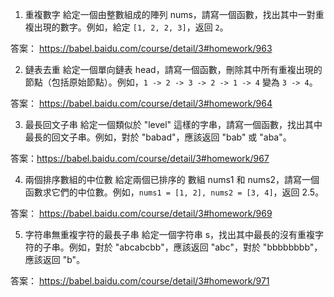

1. 重複數字
給定一個由整數組成的陣列 nums，請寫一個函數，找出其中一對重複出現的數字。例如，給定 `[1, 2, 2, 3]`，返回 `2`。

答案： https://babel.baidu.com/course/detail/3#homework/963


2. 鏈表去重
給定一個單向鏈表 head，請寫一個函數，刪除其中所有重複出現的節點（包括原始節點）。例如，`1 -> 2 -> 3 -> 2 -> 1 -> 4` 變為 `3 -> 4`。

答案： https://babel.baidu.com/course/detail/3#homework/964

3. 最長回文子串
給定一個類似於 "level" 這樣的字串，請寫一個函數，找出其中最長的回文子串。例如，對於 "babad"，應該返回 "bab" 或 "aba"。

答案：https://babel.baidu.com/course/detail/3#homework/967

4. 兩個排序數組的中位數
給定兩個已排序的 數組 nums1 和 nums2，請寫一個函數求它們的中位數。例如，`nums1 = [1, 2], nums2 = [3, 4]`，返回 2.5。

答案： https://babel.baidu.com/course/detail/3#homework/969

5. 字符串無重複字符的最長子串
給定一個字符串 s，找出其中最長的沒有重複字符的子串。例如，對於 "abcabcbb"，應該返回 "abc"，對於 "bbbbbbbb"，應該返回 "b"。

答案： https://babel.baidu.com/course/detail/3#homework/971